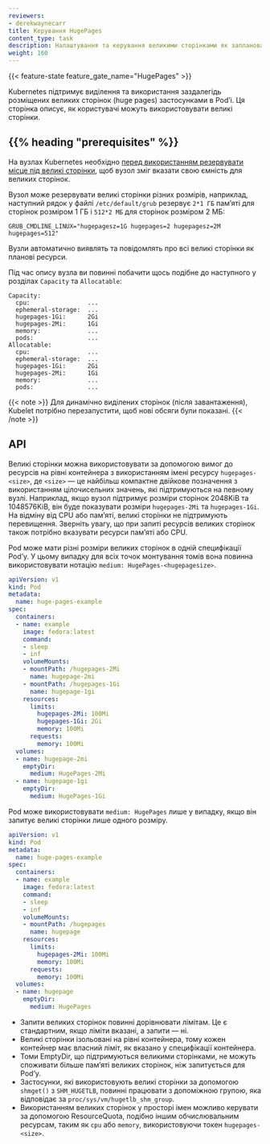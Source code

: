 ```yaml
---
reviewers:
- derekwaynecarr
title: Керування HugePages
content_type: task
description: Налаштування та керування великими сторінками як запланованим ресурсом в кластері.
weight: 160
---
```


<!-- overview -->
{{< feature-state feature_gate_name="HugePages" >}}

Kubernetes підтримує виділення та використання заздалегідь розміщених великих сторінок (huge pages) застосунками в Podʼі. Ця сторінка описує, як користувачі можуть використовувати великі сторінки.

## {{% heading "prerequisites" %}}

На вузлах Kubernetes необхідно [перед використанням резервувати місце під великі сторінки](https://www.kernel.org/doc/html/latest/admin-guide/mm/hugetlbpage.html), щоб вузол зміг вказати свою ємність для великих сторінок.

Вузол може резервувати великі сторінки різних розмірів, наприклад, наступний рядок у файлі `/etc/default/grub` резервує `2*1 ГБ` памʼяті для сторінок розміром 1 ГБ і `512*2 МБ` для сторінок розміром 2 МБ:

```
GRUB_CMDLINE_LINUX="hugepagesz=1G hugepages=2 hugepagesz=2M hugepages=512"
```

Вузли автоматично виявлять та повідомлять про всі великі сторінки як планові ресурси.

Під час опису вузла ви повинні побачити щось подібне до наступного у розділах `Capacity` та `Allocatable`:

```
Capacity:
  cpu:                ...
  ephemeral-storage:  ...
  hugepages-1Gi:      2Gi
  hugepages-2Mi:      1Gi
  memory:             ...
  pods:               ...
Allocatable:
  cpu:                ...
  ephemeral-storage:  ...
  hugepages-1Gi:      2Gi
  hugepages-2Mi:      1Gi
  memory:             ...
  pods:               ...
```

{{< note >}}
Для динамічно виділених сторінок (після завантаження), Kubelet потрібно перезапустити, щоб нові обсяги були показані.
{{< /note >}}

<!-- steps -->

## API

Великі сторінки можна використовувати за допомогою вимог до ресурсів на рівні контейнера з використанням імені ресурсу `hugepages-<size>`, де `<size>` — це найбільш компактне двійкове позначення з використанням цілочисельних значень, які підтримуються на певному вузлі. Наприклад, якщо вузол підтримує розміри сторінок 2048KiB та 1048576KiB, він буде показувати розміри `hugepages-2Mi` та `hugepages-1Gi`. На відміну від CPU або памʼяті, великі сторінки не підтримують перевищення. Зверніть увагу, що при запиті ресурсів великих сторінок також потрібно вказувати ресурси памʼяті або CPU.

Pod може мати різні розміри великих сторінок в одній специфікації Podʼу. У цьому випадку для всіх точок монтування томів вона повинна використовувати нотацію `medium: HugePages-<hugepagesize>`.


```yaml
apiVersion: v1
kind: Pod
metadata:
  name: huge-pages-example
spec:
  containers:
  - name: example
    image: fedora:latest
    command:
    - sleep
    - inf
    volumeMounts:
    - mountPath: /hugepages-2Mi
      name: hugepage-2mi
    - mountPath: /hugepages-1Gi
      name: hugepage-1gi
    resources:
      limits:
        hugepages-2Mi: 100Mi
        hugepages-1Gi: 2Gi
        memory: 100Mi
      requests:
        memory: 100Mi
  volumes:
  - name: hugepage-2mi
    emptyDir:
      medium: HugePages-2Mi
  - name: hugepage-1gi
    emptyDir:
      medium: HugePages-1Gi
```

Pod може використовувати `medium: HugePages` лише у випадку, якщо він запитує великі сторінки лише одного розміру.


```yaml
apiVersion: v1
kind: Pod
metadata:
  name: huge-pages-example
spec:
  containers:
  - name: example
    image: fedora:latest
    command:
    - sleep
    - inf
    volumeMounts:
    - mountPath: /hugepages
      name: hugepage
    resources:
      limits:
        hugepages-2Mi: 100Mi
        memory: 100Mi
      requests:
        memory: 100Mi
  volumes:
  - name: hugepage
    emptyDir:
      medium: HugePages
```

- Запити великих сторінок повинні дорівнювати лімітам. Це є стандартним, якщо ліміти вказані, а запити — ні.
- Великі сторінки ізольовані на рівні контейнера, тому кожен контейнер має власний ліміт, як вказано у специфікації контейнера.
- Томи EmptyDir, що підтримуються великими сторінками, не можуть споживати більше памʼяті великих сторінок, ніж запитується для Podʼу.
- Застосунки, які використовують великі сторінки за допомогою `shmget()` з `SHM_HUGETLB`, повинні працювати з допоміжною групою, яка відповідає за `proc/sys/vm/hugetlb_shm_group`.
- Використанням великих сторінок у просторі імен можливо керувати за допомогою ResourceQuota, подібно іншим обчислювальним ресурсам, таким як `cpu` або `memory`, використовуючи токен `hugepages-<size>`.
